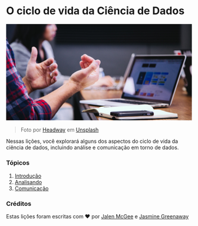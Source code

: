 # O ciclo de vida da Ciência de Dados

![communication](../images/communication.jpg)
> Foto por <a href="https://unsplash.com/@headwayio?utm_source=unsplash&utm_medium=referral&utm_content=creditCopyText">Headway</a> em <a href="https://unsplash.com/s/photos/communication?utm_source=unsplash&utm_medium=referral&utm_content=creditCopyText">Unsplash</a>
  
Nessas lições, você explorará alguns dos aspectos do ciclo de vida da ciência de dados, incluindo análise e comunicação em torno de dados.

### Tópicos

1. [Introdução](14-Introduction/README.md)
2. [Analisando](15-Analyzing/README.md)
3. [Comunicação](16-communication/README.md)

### Créditos

Estas lições foram escritas com ❤️ por [Jalen McGee](https://twitter.com/JalenMCG) e [Jasmine Greenaway](https://twitter.com/paladique)
